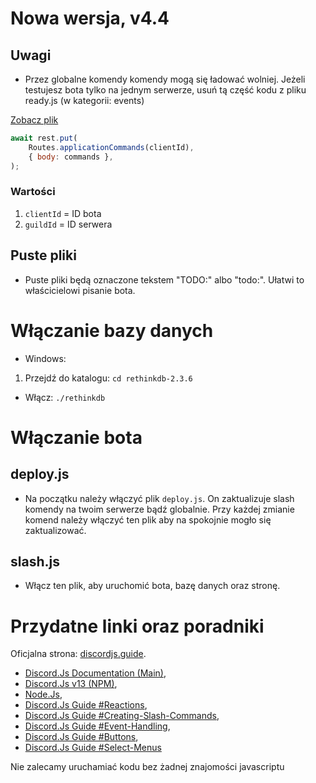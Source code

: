 # Nowa wersja, v4.4

## Uwagi
- Przez globalne komendy komendy mogą się ładować wolniej. Jeżeli testujesz bota tylko na jednym serwerze, usuń tą część kodu z pliku ready.js (w kategorii: events)

[Zobacz plik](https://github.com/Korrumz2PL/krivebot/blob/slash/events/ready.js)
```js
await rest.put(
    Routes.applicationCommands(clientId),
    { body: commands },
);
```

### Wartości

1. `clientId` = ID bota
2. `guildId` = ID serwera
## Puste pliki
- Puste pliki będą oznaczone tekstem "TODO:" albo "todo:". Ułatwi to właścicielowi pisanie bota.
# Włączanie bazy danych

- Windows:
1. Przejdź do katalogu: `cd rethinkdb-2.3.6`
- Włącz: `./rethinkdb`
# Włączanie bota
## deploy.js
- Na początku należy włączyć plik `deploy.js`. On zaktualizuje slash komendy na twoim serwerze bądź globalnie. Przy każdej zmianie komend należy włączyć ten plik aby na spokojnie mogło się zaktualizować.
## slash.js
- Włącz ten plik, aby uruchomić bota, bazę danych oraz stronę.

# Przydatne linki oraz poradniki

Oficjalna strona: [discordjs.guide](https://discordjs.guide).

- [Discord.Js Documentation (Main)](https://discord.js.org/#/docs/main/main/general/welcome),
- [Discord.Js v13 (NPM)](https://www.npmjs.com/package/discord.js),
- [Node.Js](https://nodejs.org),
- [Discord.Js Guide #Reactions](https://discordjs.guide/popular-topics/reactions.html#listening-for-reactions-on-old-messages),
- [Discord.Js Guide #Creating-Slash-Commands](https://discordjs.guide/creating-your-bot/creating-commands.html#replying-to-commands),
- [Discord.Js Guide #Event-Handling](https://discordjs.guide/creating-your-bot/event-handling.html#individual-event-files),
- [Discord.Js Guide #Buttons](https://discordjs.guide/interactions/buttons.html),
- [Discord.Js Guide #Select-Menus](https://discordjs.guide/interactions/select-menus.html#component-collectors)

Nie zalecamy uruchamiać kodu bez żadnej znajomości javascriptu